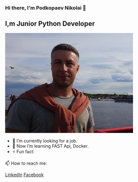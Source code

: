 ### Hi there, I'm Podkopaev Nikolai 👋

## I,m Junior Python Developer
![Photo](https://github.com/ForwardingAgent/ForwardingAgent/blob/main/FotoCV_1.jpeg)

- 🔭 I’m currently looking for a job.
- 🌱 Now I’m learning FAST Api, Docker.
- ⚡ Fun fact:


📫 How to reach me: 


[LinkedIn](https://www.linkedin.com/in/npodkopaev/)
[Facebook](https://www.facebook.com/nikolay.podkopaev)

